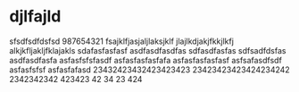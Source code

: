 # djlfajld
sfsdfsdfdsfsd
987654321
fsajklfjasjaljlaksjklf
jlajlkdjakjfkkjlkfj
alkjkfljakljfklajakls
sdafasfasfasf
asdfasdfasdfas
sdfasdfasfas
sdfsadfdsfas
asdfasdfasfa
asfasfsfsfasdf
asfasfasfasfafa
asfasfasfasfasf
asfsafasdfsdf
asfasfsfsf
asfasfafasd
23432423432423423423
23423423423424234242
2342342342
423423
42
34
23
424